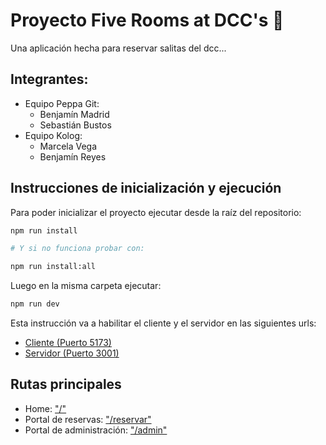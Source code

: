 # Proyecto Five Rooms at DCC's 🐻
Una aplicación hecha para reservar salitas del dcc... 

## Integrantes:
- Equipo Peppa Git:
    - Benjamín Madrid
    - Sebastián Bustos
- Equipo Kolog:
    - Marcela Vega
    - Benjamín Reyes 


## Instrucciones de inicialización y ejecución

Para poder inicializar el proyecto ejecutar desde la raíz del repositorio:

```bash
npm run install

# Y si no funciona probar con:

npm run install:all
```
Luego en la misma carpeta ejecutar:
```bash
npm run dev
```
Esta instrucción va a habilitar el cliente y el servidor en las siguientes urls:
- [Cliente (Puerto 5173)](http://localhost:5173)
- [Servidor (Puerto 3001)](http://localhost:3001)

## Rutas principales
- Home: ["/"](http://localhost:5173)
- Portal de reservas: ["/reservar"](http://localhost:5173/reservar)
- Portal de administración: ["/admin"](http://localhost:5173/admin)
